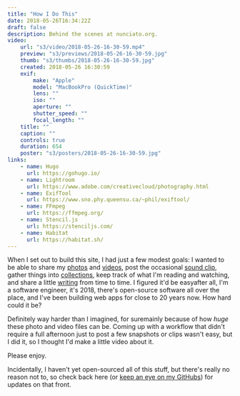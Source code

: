 ```yaml
---
title: "How I Do This"
date: 2018-05-26T16:34:22Z
draft: false
description: Behind the scenes at nunciato.org.
video:
    url: "s3/video/2018-05-26-16-30-59.mp4"
    preview: "s3/previews/2018-05-26-16-30-59.jpg"
    thumb: "s3/thumbs/2018-05-26-16-30-59.jpg"
    created: 2018-05-26 16:30:59
    exif:
        make: "Apple"
        model: "MacBookPro (QuickTime)"
        lens: ""
        iso: ""
        aperture: ""
        shutter_speed: ""
        focal_length: ""
    title: ""
    caption: ""
    controls: true
    duration: 654
    poster: "s3/posters/2018-05-26-16-30-59.jpg"
links:
    - name: Hugo
      url: https://gohugo.io/
    - name: Lightroom
      url: https://www.adobe.com/creativecloud/photography.html
    - name: ExifTool
      url: https://www.sno.phy.queensu.ca/~phil/exiftool/
    - name: FFmpeg
      url: https://ffmpeg.org/
    - name: Stencil.js
      url: https://stenciljs.com/
    - name: Habitat
      url: https://habitat.sh/
---
```


When I set out to build this site, I had just a few modest goals: I wanted to be able to share my [photos](/photos/) and [videos](/videos/), post the occasional [sound clip](/sounds/), gather things into [collections](/collections/), keep track of what I'm reading and watching, and share a little [writing](/words/) from time to time. I figured it'd be easyafter all, I'm a software engineer, it's 2018, there's open-source software all over the place, and I've been building web apps for close to 20 years now. How hard could it be?

Definitely way harder than I imagined, for suremainly because of how _huge_ these photo and video files can be. Coming up with a workflow that didn't require a full afternoon just to post a few snapshots or clips wasn't easy, but I did it, so I thought I'd make a little video about it.

Please enjoy.

Incidentally, I haven't yet open-sourced all of this stuff, but there's really no reason not to, so check back here (or [keep an eye on my GitHubs](https://github.com/cnunciato)) for updates on that front.
